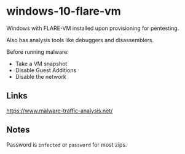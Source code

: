 # windows-10-flare-vm

Windows with FLARE-VM installed upon provisioning for pentesting.

Also has analysis tools like debuggers and disassemblers.

Before running malware:

- Take a VM snapshot
- Disable Guest Additions
- Disable the network

## Links

<https://www.malware-traffic-analysis.net/>

## Notes

Password is `infected` or `password` for most zips.
